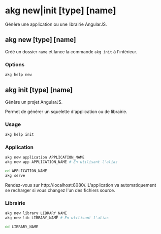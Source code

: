 # akg new|init [type] [name]

Génère une application ou une librairie AngularJS.

## akg new [type] [name]

Créé un dossier `name` et lance la commande `akg init` à l'intérieur.

### Options

```bash
akg help new
```

## akg init [type] [name]

Génère un projet AngularJS.

Permet de générer un squelette d'application ou de librairie.

### Usage

```bash
akg help init
```

### Application

```bash
akg new application APPLICATION_NAME
akg new app APPLICATION_NAME # En utilisant l'alias

cd APPLICATION_NAME
akg serve
```

Rendez-vous sur http://localhost:8080/. L'application va automatiquement se recharger si vous changez l'un des fichiers source.

### Librairie

```bash
akg new library LIBRARY_NAME
akg new lib LIBRARY_NAME # En utilisant l'alias

cd LIBRARY_NAME
```
